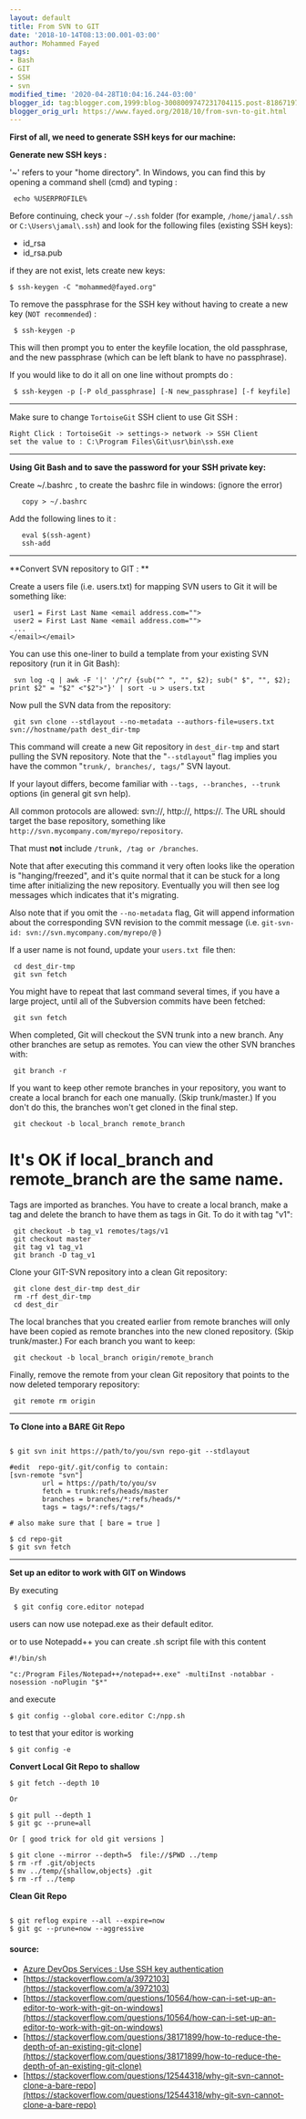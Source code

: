 ```yaml
---
layout: default
title: From SVN to GIT
date: '2018-10-14T08:13:00.001-03:00'
author: Mohammed Fayed
tags:
- Bash
- GIT
- SSH
- svn
modified_time: '2020-04-28T10:04:16.244-03:00'
blogger_id: tag:blogger.com,1999:blog-3008009747231704115.post-8186719725264084597
blogger_orig_url: https://www.fayed.org/2018/10/from-svn-to-git.html
---
```



**First of all, we need to generate SSH keys for our machine:**

**Generate new SSH keys :**

'~' refers to your "home directory".
In Windows, you can find this by opening a command shell (cmd) and typing :

```shell
 echo %USERPROFILE%
```

Before continuing, check your `~/.ssh` folder (for example, `/home/jamal/.ssh` or `C:\Users\jamal\.ssh`) and look for the following files (existing SSH keys):


- id_rsa 
- id_rsa.pub 

if they are not exist, lets create new keys:

```shell
$ ssh-keygen -C "mohammed@fayed.org"
```

To remove the passphrase for the SSH key without having to create a new key (`NOT recommended`) :


```shell
 $ ssh-keygen -p
```

This will then prompt you to enter the keyfile location, the old passphrase, and the new passphrase (which can be left blank to have no passphrase).

If you would like to do it all on one line without prompts do :



```shell
 $ ssh-keygen -p [-P old_passphrase] [-N new_passphrase] [-f keyfile]
```

---

Make sure to change `TortoiseGit` SSH client to use Git SSH :



```
Right Click : TortoiseGit -> settings-> network -> SSH Client
set the value to : C:\Program Files\Git\usr\bin\ssh.exe
```

---

**Using Git Bash and to save the password for your SSH private key:**


Create ~/.bashrc , to create the bashrc file in windows: (ignore the error)


```shell
   copy > ~/.bashrc
```



Add the following lines to it :

```shell
   eval $(ssh-agent)
   ssh-add
```

--- 

**Convert SVN repository to GIT : **

Create a users file (i.e. users.txt) for mapping SVN users to Git it will be something like:




```shell
 user1 = First Last Name <email address.com="">
 user2 = First Last Name <email address.com="">
 ...
</email></email>
```

You can use this one-liner to build a template from your existing SVN repository (run it in Git Bash):



```shell
 svn log -q | awk -F '|' '/^r/ {sub("^ ", "", $2); sub(" $", "", $2); print $2" = "$2" <"$2">"}' | sort -u > users.txt
```

Now pull the SVN data from the repository:



```shell
 git svn clone --stdlayout --no-metadata --authors-file=users.txt svn://hostname/path dest_dir-tmp 
```

This command will create a new Git repository in `dest_dir-tmp` and start pulling the SVN repository. Note that the "`--stdlayout`" flag implies you have the common "`trunk/, branches/, tags/`" SVN layout.

If your layout differs, become familiar with `--tags, --branches, --trunk` options (in general git svn help).

All common protocols are allowed: svn://, http://, https://. The URL should target the base repository, something like `http://svn.mycompany.com/myrepo/repository`.

That must **not** include `/trunk, /tag or /branches`.

Note that after executing this command it very often looks like the operation is "hanging/freezed", and it's quite normal that it can be stuck for a long time after initializing the new repository. Eventually you will then see log messages which indicates that it's migrating.

Also note that if you omit the `--no-metadata` flag, Git will append information about the corresponding SVN revision to the commit message (i.e. `git-svn-id: svn://svn.mycompany.com/myrepo/`<branchname trunk="">`@`<revisionnumber> <repository uuid="">)

If a user name is not found, update your `users.txt `file then:

</repository></revisionnumber></branchname>
<branchname trunk=""><revisionnumber><repository uuid=""></repository></revisionnumber></branchname>

```shell
 cd dest_dir-tmp
 git svn fetch
```


You might have to repeat that last command several times, if you have a large project, until all of the Subversion commits have been fetched:

 


```shell
 git svn fetch
```


When completed, Git will checkout the SVN trunk into a new branch. Any other branches are setup as remotes. You can view the other SVN branches with:

 


```shell
 git branch -r
```


If you want to keep other remote branches in your repository, you want to create a local branch for each one manually. (Skip trunk/master.) If you don't do this, the branches won't get cloned in the final step.

 


```shell
 git checkout -b local_branch remote_branch
```


# It's OK if local_branch and remote_branch are the same name.

Tags are imported as branches. You have to create a local branch, make a tag and delete the branch to have them as tags in Git. To do it with tag "v1":

 


```shell
 git checkout -b tag_v1 remotes/tags/v1
 git checkout master
 git tag v1 tag_v1
 git branch -D tag_v1
```


Clone your GIT-SVN repository into a clean Git repository:

 


```shell
 git clone dest_dir-tmp dest_dir
 rm -rf dest_dir-tmp
 cd dest_dir
```


The local branches that you created earlier from remote branches will only have been copied as remote branches into the new cloned repository. (Skip trunk/master.) For each branch you want to keep:

 


```shell
 git checkout -b local_branch origin/remote_branch
```


Finally, remove the remote from your clean Git repository that points to the now deleted temporary repository:

```shell
 git remote rm origin
```



---
**To Clone into a BARE Git Repo**

```shell
 
$ git svn init https://path/to/you/svn repo-git --stdlayout 

#edit  repo-git/.git/config to contain:
[svn-remote "svn"]
        url = https://path/to/you/sv
        fetch = trunk:refs/heads/master
        branches = branches/*:refs/heads/*
        tags = tags/*:refs/tags/*

# also make sure that [ bare = true ]

$ cd repo-git
$ git svn fetch

```

---

**Set up an editor to work with GIT on Windows**

By executing

```shell
 $ git config core.editor notepad
```

users can now use notepad.exe as their default editor.

or to use Notepadd++ you can create .sh script file with this content

```shell
#!/bin/sh

"c:/Program Files/Notepad++/notepad++.exe" -multiInst -notabbar -nosession -noPlugin "$*"
```


and execute
```shell
$ git config --global core.editor C:/npp.sh
```

to test that your editor is working
```shell
$ git config -e
```


**Convert Local Git Repo to shallow**
```shell
$ git fetch --depth 10

Or

$ git pull --depth 1
$ git gc --prune=all

Or [ good trick for old git versions ]

$ git clone --mirror --depth=5  file://$PWD ../temp
$ rm -rf .git/objects
$ mv ../temp/{shallow,objects} .git
$ rm -rf ../temp

```
**Clean Git Repo**
```shell
 
$ git reflog expire --all --expire=now
$ git gc --prune=now --aggressive
```


#### source: 
- [Azure DevOps Services : Use SSH key authentication](https://docs.microsoft.com/en-us/azure/devops/repos/git/use-ssh-keys-to-authenticate?view=vsts)
- [https://stackoverflow.com/a/3972103](https://stackoverflow.com/a/3972103)
- [https://stackoverflow.com/questions/10564/how-can-i-set-up-an-editor-to-work-with-git-on-windows](https://stackoverflow.com/questions/10564/how-can-i-set-up-an-editor-to-work-with-git-on-windows) 
- [https://stackoverflow.com/questions/38171899/how-to-reduce-the-depth-of-an-existing-git-clone](https://stackoverflow.com/questions/38171899/how-to-reduce-the-depth-of-an-existing-git-clone) 
- [https://stackoverflow.com/questions/12544318/why-git-svn-cannot-clone-a-bare-repo](https://stackoverflow.com/questions/12544318/why-git-svn-cannot-clone-a-bare-repo)

